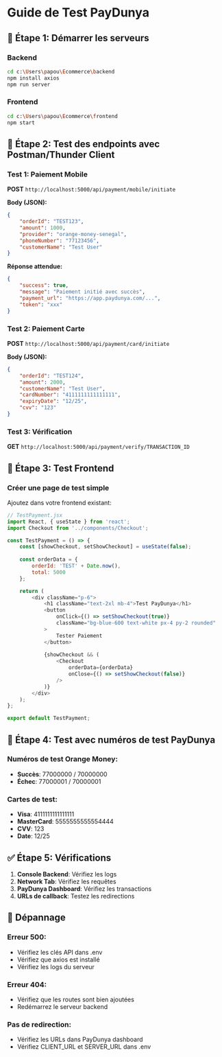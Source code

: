 # Guide de Test PayDunya

## 🚀 Étape 1: Démarrer les serveurs

### Backend
```bash
cd c:\Users\papou\Ecommerce\backend
npm install axios
npm run server
```

### Frontend
```bash
cd c:\Users\papou\Ecommerce\frontend
npm start
```

## 🧪 Étape 2: Test des endpoints avec Postman/Thunder Client

### Test 1: Paiement Mobile
**POST** `http://localhost:5000/api/payment/mobile/initiate`

**Body (JSON):**
```json
{
    "orderId": "TEST123",
    "amount": 1000,
    "provider": "orange-money-senegal",
    "phoneNumber": "77123456",
    "customerName": "Test User"
}
```

**Réponse attendue:**
```json
{
    "success": true,
    "message": "Paiement initié avec succès",
    "payment_url": "https://app.paydunya.com/...",
    "token": "xxx"
}
```

### Test 2: Paiement Carte
**POST** `http://localhost:5000/api/payment/card/initiate`

**Body (JSON):**
```json
{
    "orderId": "TEST124",
    "amount": 2000,
    "customerName": "Test User",
    "cardNumber": "4111111111111111",
    "expiryDate": "12/25",
    "cvv": "123"
}
```

### Test 3: Vérification
**GET** `http://localhost:5000/api/payment/verify/TRANSACTION_ID`

## 🎨 Étape 3: Test Frontend

### Créer une page de test simple
Ajoutez dans votre frontend existant:

```javascript
// TestPayment.jsx
import React, { useState } from 'react';
import Checkout from '../components/Checkout';

const TestPayment = () => {
    const [showCheckout, setShowCheckout] = useState(false);
    
    const orderData = {
        orderId: 'TEST' + Date.now(),
        total: 5000
    };

    return (
        <div className="p-6">
            <h1 className="text-2xl mb-4">Test PayDunya</h1>
            <button 
                onClick={() => setShowCheckout(true)}
                className="bg-blue-600 text-white px-4 py-2 rounded"
            >
                Tester Paiement
            </button>
            
            {showCheckout && (
                <Checkout 
                    orderData={orderData}
                    onClose={() => setShowCheckout(false)}
                />
            )}
        </div>
    );
};

export default TestPayment;
```

## 📱 Étape 4: Test avec numéros de test PayDunya

### Numéros de test Orange Money:
- **Succès**: 77000000 / 70000000
- **Échec**: 77000001 / 70000001

### Cartes de test:
- **Visa**: 4111111111111111
- **MasterCard**: 5555555555554444
- **CVV**: 123
- **Date**: 12/25

## ✅ Étape 5: Vérifications

1. **Console Backend**: Vérifiez les logs
2. **Network Tab**: Vérifiez les requêtes
3. **PayDunya Dashboard**: Vérifiez les transactions
4. **URLs de callback**: Testez les redirections

## 🐛 Dépannage

### Erreur 500:
- Vérifiez les clés API dans .env
- Vérifiez que axios est installé
- Vérifiez les logs du serveur

### Erreur 404:
- Vérifiez que les routes sont bien ajoutées
- Redémarrez le serveur backend

### Pas de redirection:
- Vérifiez les URLs dans PayDunya dashboard
- Vérifiez CLIENT_URL et SERVER_URL dans .env